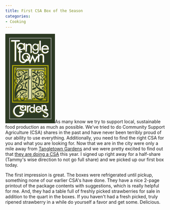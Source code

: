 ```yaml
---
title: First CSA Box of the Season
categories:
- Cooking
---
```


[![](/assets/posts/2010/logo_2.gif)](http://www.tangletowngardens.com/)As many know we try to support local, sustainable food production as much as possible. We've tried to do Community Support Agriculture (CSA) shares in the past and have never been terribly proud of our ability to use everything. Additionally, you need to find the right CSA for you and what you are looking for.
Now that we are in the city were only a mile away from [Tangletown Gardens](http://www.tangletowngardens.com/) and we were pretty excited to find out that [they are doing a CSA](http://www.tangletowngardens.com/market.html) this year. I signed up right away for a half-share (Tammy's wise direction to not go full share) and we picked up our first box today.

The first impression is great. The boxes were refrigerated until pickup, something none of our earlier CSA's have done. They have a nice 2-page printout of the package contents with suggestions, which is really helpful for me. And, they had a table full of freshly picked strawberries for sale in addition to the quart in the boxes. If you haven't had a fresh picked, truly ripened strawberry in a while do yourself a favor and get some. Delicious.
